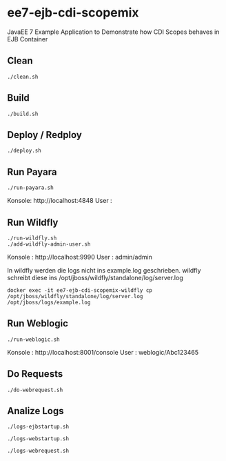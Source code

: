 # ee7-ejb-cdi-scopemix

JavaEE 7 Example Application to Demonstrate how CDI Scopes behaves in EJB Container


## Clean

```
./clean.sh
```

## Build

```
./build.sh
```

## Deploy / Redploy

```
./deploy.sh
```

## Run Payara

```
./run-payara.sh
```

Konsole: http://localhost:4848
User   : <ohne>

## Run Wildfly

```
./run-wildfly.sh
./add-wildfly-admin-user.sh
```

Konsole : http://localhost:9990
User    : admin/admin

In wildfly werden die logs nicht ins example.log geschrieben. wildfly schreibt diese
ins /opt/jboss/wildfly/standalone/log/server.log

```
docker exec -it ee7-ejb-cdi-scopemix-wildfly cp /opt/jboss/wildfly/standalone/log/server.log /opt/jboss/logs/example.log
```

## Run Weblogic

```
./run-weblogic.sh
```

Konsole : http://localhost:8001/console
User    : weblogic/Abc123465


## Do Requests

```
./do-webrequest.sh
```


## Analize Logs

```
./logs-ejbstartup.sh
```

```
./logs-webstartup.sh
```

```
./logs-webrequest.sh
```
